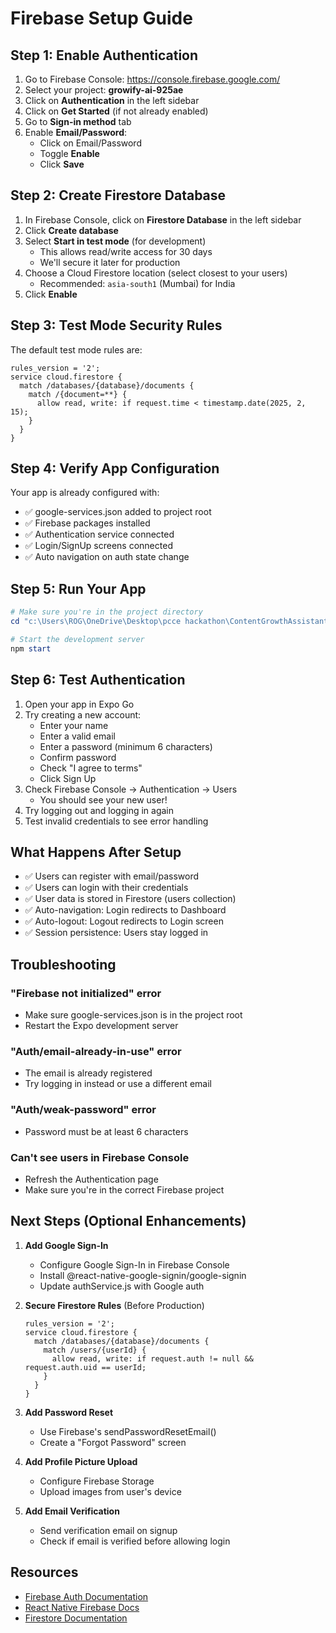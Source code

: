 # Firebase Setup Guide

## Step 1: Enable Authentication

1. Go to Firebase Console: https://console.firebase.google.com/
2. Select your project: **growify-ai-925ae**
3. Click on **Authentication** in the left sidebar
4. Click on **Get Started** (if not already enabled)
5. Go to **Sign-in method** tab
6. Enable **Email/Password**:
   - Click on Email/Password
   - Toggle **Enable**
   - Click **Save**

## Step 2: Create Firestore Database

1. In Firebase Console, click on **Firestore Database** in the left sidebar
2. Click **Create database**
3. Select **Start in test mode** (for development)
   - This allows read/write access for 30 days
   - We'll secure it later for production
4. Choose a Cloud Firestore location (select closest to your users)
   - Recommended: `asia-south1` (Mumbai) for India
5. Click **Enable**

## Step 3: Test Mode Security Rules

The default test mode rules are:
```
rules_version = '2';
service cloud.firestore {
  match /databases/{database}/documents {
    match /{document=**} {
      allow read, write: if request.time < timestamp.date(2025, 2, 15);
    }
  }
}
```

## Step 4: Verify App Configuration

Your app is already configured with:
- ✅ google-services.json added to project root
- ✅ Firebase packages installed
- ✅ Authentication service connected
- ✅ Login/SignUp screens connected
- ✅ Auto navigation on auth state change

## Step 5: Run Your App

```powershell
# Make sure you're in the project directory
cd "c:\Users\ROG\OneDrive\Desktop\pcce hackathon\ContentGrowthAssistant"

# Start the development server
npm start
```

## Step 6: Test Authentication

1. Open your app in Expo Go
2. Try creating a new account:
   - Enter your name
   - Enter a valid email
   - Enter a password (minimum 6 characters)
   - Confirm password
   - Check "I agree to terms"
   - Click Sign Up
3. Check Firebase Console → Authentication → Users
   - You should see your new user!
4. Try logging out and logging in again
5. Test invalid credentials to see error handling

## What Happens After Setup

- ✅ Users can register with email/password
- ✅ Users can login with their credentials
- ✅ User data is stored in Firestore (users collection)
- ✅ Auto-navigation: Login redirects to Dashboard
- ✅ Auto-logout: Logout redirects to Login screen
- ✅ Session persistence: Users stay logged in

## Troubleshooting

### "Firebase not initialized" error
- Make sure google-services.json is in the project root
- Restart the Expo development server

### "Auth/email-already-in-use" error
- The email is already registered
- Try logging in instead or use a different email

### "Auth/weak-password" error
- Password must be at least 6 characters

### Can't see users in Firebase Console
- Refresh the Authentication page
- Make sure you're in the correct Firebase project

## Next Steps (Optional Enhancements)

1. **Add Google Sign-In**
   - Configure Google Sign-In in Firebase Console
   - Install @react-native-google-signin/google-signin
   - Update authService.js with Google auth

2. **Secure Firestore Rules** (Before Production)
   ```
   rules_version = '2';
   service cloud.firestore {
     match /databases/{database}/documents {
       match /users/{userId} {
         allow read, write: if request.auth != null && request.auth.uid == userId;
       }
     }
   }
   ```

3. **Add Password Reset**
   - Use Firebase's sendPasswordResetEmail()
   - Create a "Forgot Password" screen

4. **Add Profile Picture Upload**
   - Configure Firebase Storage
   - Upload images from user's device

5. **Add Email Verification**
   - Send verification email on signup
   - Check if email is verified before allowing login

## Resources

- [Firebase Auth Documentation](https://firebase.google.com/docs/auth)
- [React Native Firebase Docs](https://rnfirebase.io/)
- [Firestore Documentation](https://firebase.google.com/docs/firestore)
